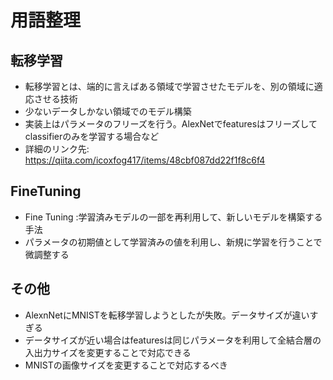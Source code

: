 # 用語整理

## 転移学習
- 転移学習とは、端的に言えばある領域で学習させたモデルを、別の領域に適応させる技術
- 少ないデータしかない領域でのモデル構築
- 実装上はパラメータのフリーズを行う。AlexNetでfeaturesはフリーズしてclassifierのみを学習する場合など
- 詳細のリンク先: https://qiita.com/icoxfog417/items/48cbf087dd22f1f8c6f4

## FineTuning
- Fine Tuning :学習済みモデルの一部を再利用して、新しいモデルを構築する手法
- パラメータの初期値として学習済みの値を利用し、新規に学習を行うことで微調整する

## その他
- AlexnNetにMNISTを転移学習しようとしたが失敗。データサイズが違いすぎる
- データサイズが近い場合はfeaturesは同じパラメータを利用して全結合層の入出力サイズを変更することで対応できる
- MNISTの画像サイズを変更することで対応するべき